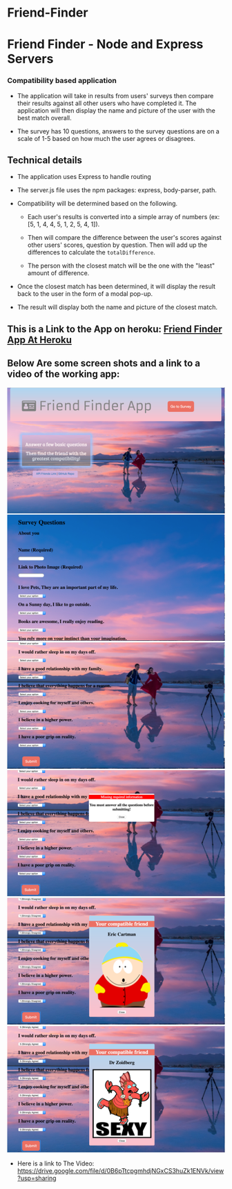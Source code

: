 # Friend-Finder

# Friend Finder - Node and Express Servers

### Compatibility based application

* The application will take in results from users' surveys then compare their results against all other users who have completed it. The application will then display the name and picture of the user with the best match overall.

* The survey has 10 questions, answers to the survey questions are on a scale of 1-5 based on how much the user agrees or disagrees.


## Technical details
* The application uses Express to handle routing 
* The server.js file uses the npm packages: express, body-parser, path.
* Compatibility will be determined based on the following.

	* Each user's results is converted into a simple array of numbers (ex: [5, 1, 4, 4, 5, 1, 2, 5, 4, 1]).
	* Then will compare the difference between the user's scores against other users' scores, question by question. Then will add up the differences to calculate the `totalDifference`.
		
	* The person with the closest match will be the one with the "least" amount of difference.

* Once the closest match has been determined, it will display the result back to the user in the form of a modal pop-up. 

* The result will display both the name and picture of the closest match. 

## This is a Link to the App on heroku: [Friend Finder App At Heroku](https://friend-finder-express-app.herokuapp.com/)

## Below Are some screen shots and a link to a video of the working app:

![Friend Finder-1](./images/friend1.png)
![Friend Finder-1](./images/friend2.png)
![Friend Finder-1](./images/friend3.png)
![Friend Finder-1](./images/friend4.png)
![Friend Finder-1](./images/friend5.png)
![Friend Finder-1](./images/friend6.png)



* Here is a link to The Video:
https://drive.google.com/file/d/0B6pTtcpgmhdjNGxCS3huZk1ENVk/view?usp=sharing

















